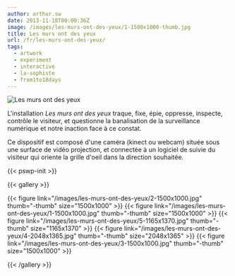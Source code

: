 ```yaml
---
author: arthur.sw
date: 2013-11-18T00:00:36Z
image: /images/les-murs-ont-des-yeux/1-1500x1000-thumb.jpg
title: Les murs ont des yeux
url: /fr/les-murs-ont-des-yeux/
tags:
  - artwork
  - experiment
  - interactive
  - la-sophiste
  - from1to18days
---
```


![Les murs ont des yeux](/images/les-murs-ont-des-yeux/1-1500x1000.jpg)

L'installation *Les murs ont des yeux* traque, fixe, épie, oppresse, inspecte, contrôle le visiteur, et questionne la banalisation de la surveillance numérique et notre inaction face à ce constat.

Ce dispositif est composé d'une caméra (kinect ou webcam) située sous une surface de vidéo projection, et connectée à un logiciel de suivie du visiteur qui oriente la grille d'oeil dans la direction souhaitée.

{{< pswp-init >}}

{{< gallery >}}

{{< figure link="/images/les-murs-ont-des-yeux/2-1500x1000.jpg" thumb="-thumb" size="1500x1000" >}}
{{< figure link="/images/les-murs-ont-des-yeux/1-1500x1000.jpg" thumb="-thumb" size="1500x1000" >}}
{{< figure link="/images/les-murs-ont-des-yeux/5-1165x1370.jpg" thumb="-thumb" size="1165x1370" >}}
{{< figure link="/images/les-murs-ont-des-yeux/4-2048x1365.jpg" thumb="-thumb" size="2048x1365" >}}
{{< figure link="/images/les-murs-ont-des-yeux/3-1500x1000.jpg" thumb="-thumb" size="1500x1000" >}}

{{< /gallery >}}
